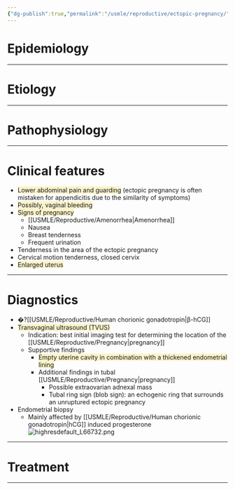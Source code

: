 ```yaml
---
{"dg-publish":true,"permalink":"/usmle/reproductive/ectopic-pregnancy/"}
---
```


# Epidemiology


---
# Etiology


---
# Pathophysiology


---
# Clinical features
- <span style="background:rgba(240, 200, 0, 0.2)">Lower abdominal pain and guarding</span> (ectopic pregnancy is often mistaken for appendicitis due to the similarity of symptoms)
- <span style="background:rgba(240, 200, 0, 0.2)">Possibly, vaginal bleeding </span>
- <span style="background:rgba(240, 200, 0, 0.2)">Signs of pregnancy</span>
	- [[USMLE/Reproductive/Amenorrhea\|Amenorrhea]]
	- Nausea
	- Breast tenderness
	- Frequent urination
- Tenderness in the area of the ectopic pregnancy
- Cervical motion tenderness, closed cervix
- <span style="background:rgba(240, 200, 0, 0.2)">Enlarged uterus</span>

---
# Diagnostics
- �?[[USMLE/Reproductive/Human chorionic gonadotropin\|β-hCG]]
- <span style="background:rgba(240, 200, 0, 0.2)">Transvaginal ultrasound (TVUS)</span>
	- Indication: best initial imaging test for determining the location of the [[USMLE/Reproductive/Pregnancy\|pregnancy]]
	- Supportive findings
		- <span style="background:rgba(240, 200, 0, 0.2)">Empty uterine cavity in combination with a thickened endometrial lining</span>
		- Additional findings in tubal [[USMLE/Reproductive/Pregnancy\|pregnancy]]
			- Possible extraovarian adnexal mass 
			- Tubal ring sign (blob sign): an echogenic ring that surrounds an unruptured ectopic pregnancy
- Endometrial biopsy
	- Mainly affected by [[USMLE/Reproductive/Human chorionic gonadotropin\|hCG]] induced progesterone![highresdefault_L66732.png](/img/user/appendix/highresdefault_L66732.png)

---
# Treatment


---

